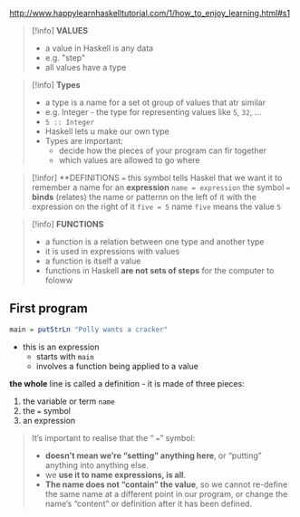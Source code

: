 http://www.happylearnhaskelltutorial.com/1/how_to_enjoy_learning.html#s1

>[!info] **VALUES**
>- a value in  Haskell is any data
>- e.g. "step"
>- all values have a type

>[!info] **Types**
>- a type is a name for a set ot group of values that atr similar
>- e.g. Integer - the type for representing values like `5`, `32`, ...
>- `5 :: Integer`
>- Haskell lets u make our own type
>- Types are important:
>	- decide how the pieces of your program can fir together
>	- which values are allowed to go where

>[!infor] **DEFINITIONS
> ` = ` this symbol tells Haskel that we want it to remember a name for an **expression**
>`name = expression` 
>the symbol ` = `  **binds** (relates) the name  or patternn on the left of it with the expression on the right of it
>`five = 5` name `five` means the value `5`
>

>[!info] **FUNCTIONS**
>- a function is a relation between one type and another type
>- it is used in expressions with values
>- a function is itself a value
>- functions in Haskell **are not sets of steps** for the computer to foloww

## First program
```haskell
main = putStrLn "Polly wants a cracker"
```
- this is an expression
	- starts with `main`
	- involves a function being applied to a value

**the whole** line is called  a definition - it is made of three pieces:
1. the variable or term `name`
2. the ` = ` symbol
3. an expression

>It’s important to realise that the “ ` = `” symbol:
>	- **doesn’t mean we’re “setting” anything here**, or “putting” anything into anything else. 
>	- we **use it to name expressions, is all**. 
>	- **The name does not “contain” the value**, so we cannot re-define the same name at a different point in our program, or change the name’s “content” or definition after it has been defined.


